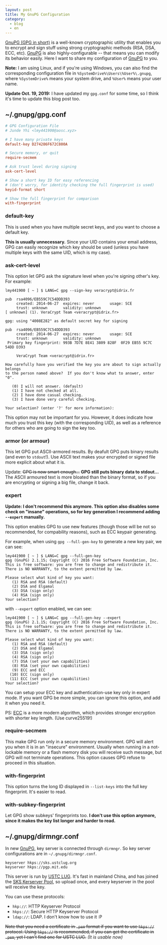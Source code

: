 ```yaml
---
layout: post
title: My GnuPG Configuration
category:
  - blog
  - en
---
```


[GnuPG (GPG in short)][gpg] is a well-known cryptographic utility that enables you to encrypt and sign stuff using strong cryptographic methods (RSA, DSA, ECC, etc). [GnuPG][gpg] is also highly-configurable -- that means you can modify its behavior easily. Here I want to share my configuration of [GnuPG][gpg] to you.

**Note:** I am using Linux, and if you're using Windows, you can also find the corresponding configuration file in `%SystemDrive%\Users\%User%\.gnupg`, where `%SystemDrive%` means your system drive, and `%User%` means your user name.

**Update Oct. 19, 2019:** I have updated my `gpg.conf` for some time, so I think it's time to update this blog post too.

## ~/.gnupg/gpg.conf

```conf
# GPG Configuration File
# Junde Yhi <lmy441900@aosc.xyz>

# I have many private keys
default-key D274286F672C800A

# Secure memory, or quit
require-secmem

# Ask trust level during signing
ask-cert-level

# Show a short key ID for easy referencing
# (don't worry, for identity checking the full fingerprint is used)
keyid-format short

# Show the full fingerprint for comparison
with-fingerprint

```

### default-key

This is used when you have multiple secret keys, and you want to choose a default key.

**This is usually unnecessary.** Since your UID contains your email address, GPG can easily recognize which key should be used (unless you have multiple keys with the same UID, which is my case).

### ask-cert-level

This option let GPG ask the signature level when you're signing other's key. For example:

```
lmy441900 [ ~ ] $ LANG=C gpg --sign-key veracrypt@idrix.fr

pub  rsa4096/EB559C7C54DDD393
     created: 2014-06-27  expires: never       usage: SCE
     trust: unknown       validity: unknown
[ unknown] (1). VeraCrypt Team <veracrypt@idrix.fr>

gpg: using "4008E282" as default secret key for signing

pub  rsa4096/EB559C7C54DDD393
     created: 2014-06-27  expires: never       usage: SCE
     trust: unknown       validity: unknown
 Primary key fingerprint: 993B 7D7E 8E41 3809 828F  0F29 EB55 9C7C 54DD D393

     VeraCrypt Team <veracrypt@idrix.fr>

How carefully have you verified the key you are about to sign actually belongs
to the person named above?  If you don't know what to answer, enter "0".

   (0) I will not answer. (default)
   (1) I have not checked at all.
   (2) I have done casual checking.
   (3) I have done very careful checking.

Your selection? (enter '?' for more information):
```

This option may not be important for you. However, it does indicate how much you trust this key (with the corresponding UID), as well as a reference for others who are going to sign the key too.

### armor (or armour)

This let GPG put ASCII-armored results. By deafult GPG puts binary results (and even to `stdout`!). Use ASCII text makes your encrypted or signed file more explicit about what it is.

Update: ~~GPG is now smart enough...~~ **GPG still puts binary data to stdout...** The ASCII armoured text is more bloated than the binary format, so if you are encrypting or signing a big file, change it back.

### expert

**Update: I don't recommend this anymore. This option also disables some check on "insane" operations, so for key generation I recommend adding `--expert` manually.**

This option enables GPG to use new features (though those will be not so recommended, for compability reasons), such as ECC keypair generating.

For example, when using `gpg --full-gen-key` to generate a new key pair, we can see:

```
lmy441900 [ ~ ] $ LANG=C gpg --full-gen-key
gpg (GnuPG) 2.1.15; Copyright (C) 2016 Free Software Foundation, Inc.
This is free software: you are free to change and redistribute it.
There is NO WARRANTY, to the extent permitted by law.

Please select what kind of key you want:
   (1) RSA and RSA (default)
   (2) DSA and Elgamal
   (3) DSA (sign only)
   (4) RSA (sign only)
Your selection?
```

with `--expert` option enabled, we can see:

```
lmy441900 [ ~ ] $ LANG=C gpg --full-gen-key --expert
gpg (GnuPG) 2.1.15; Copyright (C) 2016 Free Software Foundation, Inc.
This is free software: you are free to change and redistribute it.
There is NO WARRANTY, to the extent permitted by law.

Please select what kind of key you want:
   (1) RSA and RSA (default)
   (2) DSA and Elgamal
   (3) DSA (sign only)
   (4) RSA (sign only)
   (7) DSA (set your own capabilities)
   (8) RSA (set your own capabilities)
   (9) ECC and ECC
  (10) ECC (sign only)
  (11) ECC (set your own capabilities)
Your selection?
```

You can setup your ECC key and authentication-use key only in expert mode. If you want GPG be more simple, you can ignore this option, and add it when you need it.

PS: [ECC](https://en.wikipedia.org/wiki/Elliptic_curve_cryptography) is a more modern algorithm, which provides stronger encryption with shorter key length. (Use curve25519!)

### require-secmem

This make GPG run only in a secure memory environment. GPG will alert you when it is in an "insecure" environment. Usually when running in a not-lockable memory or a flash memory disk you will receive such message, but GPG will not terminate operations. This option causes GPG refuse to proceed in this situation.

### with-fingerprint

This option turns the long ID displayed in `--list-keys` into the full key fingerprint. It's easier to read.

### with-subkey-fingerprint

Let GPG show subkeys' fingerprints too. **I don't use this option anymore, since it makes the key list longer and harder to read.**

## ~/.gnupg/dirmngr.conf

In new [GnuPG][gpg], key server is connected through `dirmngr`. So key server configurations are in `~/.gnupg/dirmngr.conf`.

```
keyserver hkps://sks.ustclug.org
keyserver hkps://pgp.mit.edu
```

This server is run by [USTC LUG](https://lug.ustc.edu.cn/wiki/). It's fast in mainland China, and has joined the [SKS Kerserver Pool](https://sks-keyservers.net/), so upload once, and every keyserver in the pool will receive the key.

You can use these protocols:

- `hkp://`: HTTP Keyserver Protocol
- `hkps://`: Secure HTTP Keyserver Protocol
- `ldap://`: LDAP. I don't know how to use it :P

~~Note that you need a certificate in `.pem` format if you want to use `hkps://` protocol. Using `hkps://` is recommended, if you can get the certificate in `.pem`, yet I can't find one for USTC LUG.~~ _(It is usable now)_

[gpg]: https://gnupg.org/

